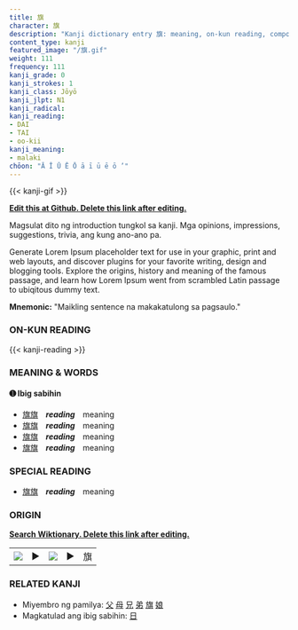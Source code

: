 ```yaml
---
title: 旗
character: 旗
description: "Kanji dictionary entry 旗: meaning, on-kun reading, compounds, origin, related kanji"
content_type: kanji
featured_image: "/旗.gif"
weight: 111
frequency: 111
kanji_grade: 0
kanji_strokes: 1
kanji_class: Jōyō
kanji_jlpt: N1
kanji_radical: 
kanji_reading: 
- DAI
- TAI
- oo-kii
kanji_meaning:
- malaki
chōon: "Ā Ī Ū Ē Ō ā ī ū ē ō ’"
---
```

[//]: # (Don't edit the line below. Kanji animated GIF code is automatically generated.)
{{< kanji-gif >}}

[//]: # (Edit below this line.)

**[Edit this at Github. Delete this link after editing.](https://github.com/tim0g/tim/tree/main/content/kanji/旗/index.md)**

Magsulat dito ng introduction tungkol sa kanji. Mga opinions, impressions, suggestions, trivia, ang kung ano-ano pa.

Generate Lorem Ipsum placeholder text for use in your graphic, print and web layouts, and discover plugins for your favorite writing, design and blogging tools. Explore the origins, history and meaning of the famous passage, and learn how Lorem Ipsum went from scrambled Latin passage to ubiqitous dummy text.
 
**Mnemonic:** "Maikling sentence na makakatulong sa pagsaulo."

### ON-KUN READING

[//]: # (Don't edit the line below. ON-KUN READING code is automatically generated.)
{{< kanji-reading >}}

### MEANING & WORDS

#### ➊ **Ibig sabihin**
  - [旗](../旗)[旗](../旗)　***reading***　meaning
  - [旗](../旗)[旗](../旗)　***reading***　meaning
  - [旗](../旗)[旗](../旗)　***reading***　meaning
  - [旗](../旗)[旗](../旗)　***reading***　meaning

### SPECIAL READING
  - [旗](../旗)[旗](../旗)　***reading***　meaning

### ORIGIN

**[Search Wiktionary. Delete this link after editing.](https://wiktionary.org/wiki/旗)**
<table class="kanji-table"><tr><td>
<img src="60px-旗-bronze.svg.png">
</td><td>▶</td><td>
<img src="60px-旗-oracle.svg.png">
</td><td>▶</td>
<td class="kanji-origin">旗</td>
</tr></table>

### RELATED KANJI
- Miyembro ng pamilya: [父](../父) [母](../母) [兄](../兄) [弟](../弟) [旗](../旗) [娘](../娘)
- Magkatulad ang ibig sabihin: [日](../日)
